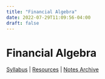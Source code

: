 ```yaml
---
title: "Financial Algebra"
date: 2022-07-29T11:09:56-04:00
draft: false
---
```


# Financial Algebra
[Syllabus](/syllabus/MFL_Syllabus.pdf) | [Resources]() | [Notes Archive]()

